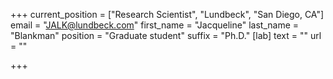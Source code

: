 +++
current_position = ["Research Scientist", "Lundbeck", "San Diego, CA"]
email = "JALK@lundbeck.com"
first_name = "Jacqueline"
last_name = "Blankman"
position = "Graduate student"
suffix = "Ph.D."
[lab]
text = ""
url = ""

+++
